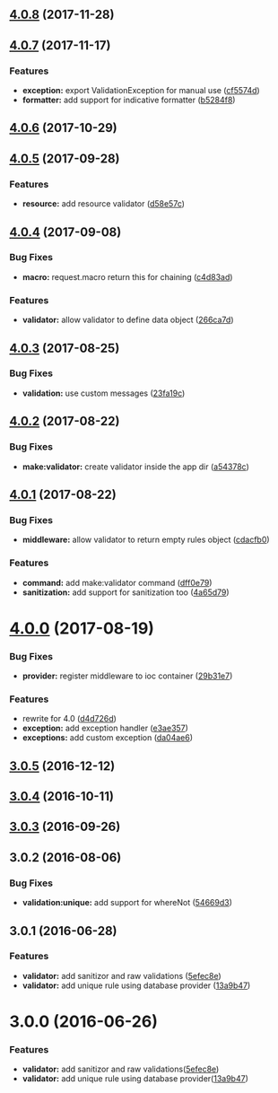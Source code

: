 <a name="4.0.8"></a>
## [4.0.8](https://github.com/adonisjs/adonis-validation-provider/compare/v4.0.7...v4.0.8) (2017-11-28)



<a name="4.0.7"></a>
## [4.0.7](https://github.com/adonisjs/adonis-validation-provider/compare/v4.0.5...v4.0.7) (2017-11-17)


### Features

* **exception:** export ValidationException for manual use ([cf5574d](https://github.com/adonisjs/adonis-validation-provider/commit/cf5574d))
* **formatter:** add support for indicative formatter ([b5284f8](https://github.com/adonisjs/adonis-validation-provider/commit/b5284f8))



<a name="4.0.6"></a>
## [4.0.6](https://github.com/adonisjs/adonis-validation-provider/compare/v4.0.5...v4.0.6) (2017-10-29)



<a name="4.0.5"></a>
## [4.0.5](https://github.com/adonisjs/adonis-validation-provider/compare/v4.0.4...v4.0.5) (2017-09-28)


### Features

* **resource:** add resource validator ([d58e57c](https://github.com/adonisjs/adonis-validation-provider/commit/d58e57c))



<a name="4.0.4"></a>
## [4.0.4](https://github.com/adonisjs/adonis-validation-provider/compare/v4.0.3...v4.0.4) (2017-09-08)


### Bug Fixes

* **macro:** request.macro return this for chaining ([c4d83ad](https://github.com/adonisjs/adonis-validation-provider/commit/c4d83ad))


### Features

* **validator:** allow validator to define data object ([266ca7d](https://github.com/adonisjs/adonis-validation-provider/commit/266ca7d))



<a name="4.0.3"></a>
## [4.0.3](https://github.com/adonisjs/adonis-validation-provider/compare/v4.0.2...v4.0.3) (2017-08-25)


### Bug Fixes

* **validation:** use custom messages ([23fa19c](https://github.com/adonisjs/adonis-validation-provider/commit/23fa19c))



<a name="4.0.2"></a>
## [4.0.2](https://github.com/adonisjs/adonis-validation-provider/compare/v4.0.1...v4.0.2) (2017-08-22)


### Bug Fixes

* **make:validator:** create validator inside the app dir ([a54378c](https://github.com/adonisjs/adonis-validation-provider/commit/a54378c))



<a name="4.0.1"></a>
## [4.0.1](https://github.com/adonisjs/adonis-validation-provider/compare/v4.0.0...v4.0.1) (2017-08-22)


### Bug Fixes

* **middleware:** allow validator to return empty rules object ([cdacfb0](https://github.com/adonisjs/adonis-validation-provider/commit/cdacfb0))


### Features

* **command:** add make:validator command ([dff0e79](https://github.com/adonisjs/adonis-validation-provider/commit/dff0e79))
* **sanitization:** add support for sanitization too ([4a65d79](https://github.com/adonisjs/adonis-validation-provider/commit/4a65d79))



<a name="4.0.0"></a>
# [4.0.0](https://github.com/adonisjs/adonis-validation-provider/compare/v3.0.5...v4.0.0) (2017-08-19)


### Bug Fixes

* **provider:** register middleware to ioc container ([29b31e7](https://github.com/adonisjs/adonis-validation-provider/commit/29b31e7))


### Features

* rewrite for 4.0 ([d4d726d](https://github.com/adonisjs/adonis-validation-provider/commit/d4d726d))
* **exception:** add exception handler ([e3ae357](https://github.com/adonisjs/adonis-validation-provider/commit/e3ae357))
* **exceptions:** add custom exception ([da04ae6](https://github.com/adonisjs/adonis-validation-provider/commit/da04ae6))



<a name="3.0.5"></a>
## [3.0.5](https://github.com/adonisjs/adonis-validation-provider/compare/v3.0.4...v3.0.5) (2016-12-12)



<a name="3.0.4"></a>
## [3.0.4](https://github.com/adonisjs/adonis-validation-provider/compare/v3.0.3...v3.0.4) (2016-10-11)



<a name="3.0.3"></a>
## [3.0.3](https://github.com/adonisjs/adonis-validation-provider/compare/v3.0.2...v3.0.3) (2016-09-26)



<a name="3.0.2"></a>
## 3.0.2 (2016-08-06)


### Bug Fixes

* **validation:unique:** add support for whereNot ([54669d3](https://github.com/adonisjs/adonis-validation-provider/commit/54669d3))

<a name="3.0.1"></a>
## 3.0.1 (2016-06-28)


### Features

* **validator:** add sanitizor and raw validations ([5efec8e](https://github.com/adonisjs/adonis-validation-provider/commit/5efec8e))
* **validator:** add unique rule using database provider ([13a9b47](https://github.com/adonisjs/adonis-validation-provider/commit/13a9b47))



<a name="3.0.0"></a>
# 3.0.0 (2016-06-26)


### Features

* **validator:** add sanitizor and raw validations([5efec8e](https://github.com/adonisjs/adonis-validation-provider/commit/5efec8e))
* **validator:** add unique rule using database provider([13a9b47](https://github.com/adonisjs/adonis-validation-provider/commit/13a9b47))



